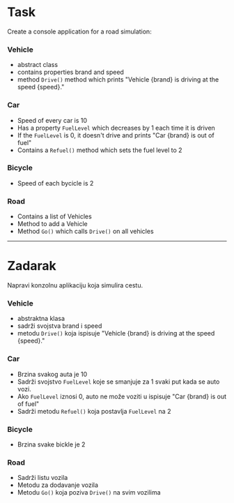 ﻿# Task

Create a console application for a road simulation:​

### Vehicle
- abstract class
- contains properties brand and speed
- method `Drive()` method which prints "Vehicle {brand} is driving at the speed {speed}."​

### Car​
- Speed of every car is 10​
- Has a property `FuelLevel` which decreases by 1 each time it is driven​
- If the `FuelLevel` is 0, it doesn't drive and prints "Car {brand} is out of fuel"​
- Contains a `Refuel()` method which sets the fuel level to 2​

### Bicycle​
- Speed of each bycicle is 2​

### Road​
- Contains a list of Vehicles​
- Method to add a Vehicle​
- Method `Go()` which calls `Drive()` on all vehicles​

***

# Zadarak

Napravi konzolnu aplikaciju koja simulira cestu.

### Vehicle
- abstraktna klasa
- sadrži svojstva brand i speed
- metodu `Drive()` koja ispisuje "Vehicle {brand} is driving at the speed {speed}."​

### Car​
- Brzina svakog auta je 10​
- Sadrži svojstvo `FuelLevel` koje se smanjuje za 1 svaki put kada se auto vozi.
- Ako `FuelLevel` iznosi 0, auto ne može voziti u ispisuje "Car {brand} is out of fuel"​
- Sadrži metodu `Refuel()` koja postavlja `FuelLevel` na 2

### Bicycle​
- Brzina svake bickle je 2

### Road​
- Sadrži listu vozila
- Metodu za dodavanje vozila
- Metodu `Go()` koja poziva `Drive()` na svim vozilima

​​​
​

​